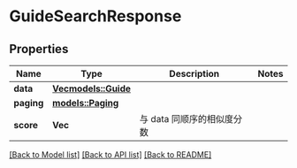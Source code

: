 # GuideSearchResponse

## Properties

Name | Type | Description | Notes
------------ | ------------- | ------------- | -------------
**data** | [**Vec<models::Guide>**](Guide.md) |  | 
**paging** | [**models::Paging**](Paging.md) |  | 
**score** | **Vec<f32>** | 与 data 同顺序的相似度分数 | 

[[Back to Model list]](../README.md#documentation-for-models) [[Back to API list]](../README.md#documentation-for-api-endpoints) [[Back to README]](../README.md)


